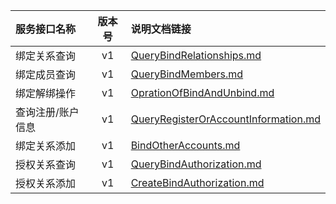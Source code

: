   
| 服务接口名称 | 版本号 | 说明文档链接 |  
| :----------------- | :-----: | :---------------- |  
| 绑定关系查询 | v1 | [QueryBindRelationships.md](https://github.com/Zhang-Monica/gitMd/blob/master/CommBindServer/QueryBindRelationships.md) |  
| 绑定成员查询 | v1 | [QueryBindMembers.md](https://github.com/Zhang-Monica/gitMd/blob/master/CommBindServer/QueryBindMembers.md) |  
| 绑定解绑操作 | v1 | [OprationOfBindAndUnbind.md](https://github.com/Zhang-Monica/gitMd/blob/master/CommBindServer/OprationOfBindAndUnbind.md) |  
| 查询注册/账户信息 | v1 | [QueryRegisterOrAccountInformation.md](https://github.com/Zhang-Monica/gitMd/blob/master/CommBindServer/QueryRegisterOrAccountInformation.md) |  
| 绑定关系添加 | v1 | [BindOtherAccounts.md](https://github.com/Zhang-Monica/gitMd/blob/master/CommBindServer/BindOtherAccounts.md) |  
| 授权关系查询 | v1 | [QueryBindAuthorization.md](https://github.com/Zhang-Monica/gitMd/blob/master/CommBindServer/QueryBindAuthorization.md) |  
| 授权关系添加 | v1 | [CreateBindAuthorization.md](https://github.com/Zhang-Monica/gitMd/blob/master/CommBindServer/CreateBindAuthorization.md) |  
  
